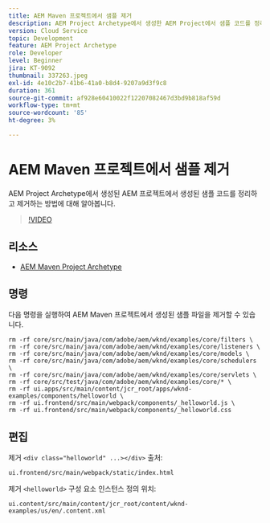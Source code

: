 ```yaml
---
title: AEM Maven 프로젝트에서 샘플 제거
description: AEM Project Archetype에서 생성한 AEM Project에서 샘플 코드를 정리하고 제거하는 방법에 대해 알아봅니다.
version: Cloud Service
topic: Development
feature: AEM Project Archetype
role: Developer
level: Beginner
jira: KT-9092
thumbnail: 337263.jpeg
exl-id: 4e10c2b7-41b6-41a0-b8d4-9207a9d3f9c8
duration: 361
source-git-commit: af928e60410022f12207082467d3bd9b818af59d
workflow-type: tm+mt
source-wordcount: '85'
ht-degree: 3%

---
```


# AEM Maven 프로젝트에서 샘플 제거

AEM Project Archetype에서 생성된 AEM 프로젝트에서 생성된 샘플 코드를 정리하고 제거하는 방법에 대해 알아봅니다.

>[!VIDEO](https://video.tv.adobe.com/v/337263?quality=12&learn=on)


## 리소스

+ [AEM Maven Project Archetype](https://github.com/adobe/aem-project-archetype)

## 명령

다음 명령을 실행하여 AEM Maven 프로젝트에서 생성된 샘플 파일을 제거할 수 있습니다.

```
rm -rf core/src/main/java/com/adobe/aem/wknd/examples/core/filters \
rm -rf core/src/main/java/com/adobe/aem/wknd/examples/core/listeners \
rm -rf core/src/main/java/com/adobe/aem/wknd/examples/core/models \
rm -rf core/src/main/java/com/adobe/aem/wknd/examples/core/schedulers \
rm -rf core/src/main/java/com/adobe/aem/wknd/examples/core/servlets \
rm -rf core/src/test/java/com/adobe/aem/wknd/examples/core/* \
rm -rf ui.apps/src/main/content/jcr_root/apps/wknd-examples/components/helloworld \
rm -rf ui.frontend/src/main/webpack/components/_helloworld.js \
rm -rf ui.frontend/src/main/webpack/components/_helloworld.css
```

## 편집

제거 `<div class="helloworld" ...></div>` 출처:

```
ui.frontend/src/main/webpack/static/index.html
```

제거 `<helloworld>` 구성 요소 인스턴스 정의 위치:

```
ui.content/src/main/content/jcr_root/content/wknd-examples/us/en/.content.xml
```
